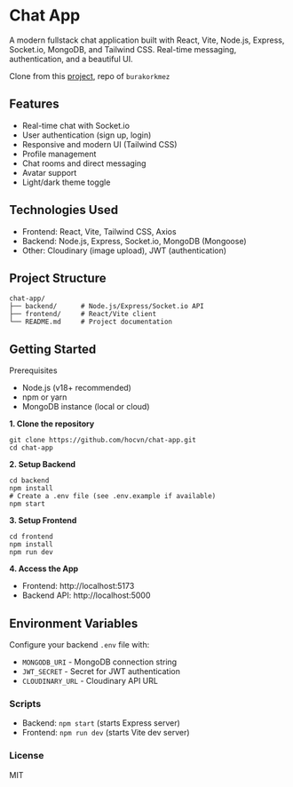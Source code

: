 # Chat App  
A modern fullstack chat application built with React, Vite, Node.js, Express, Socket.io, MongoDB, and Tailwind CSS. Real-time messaging, authentication, and a beautiful UI.

Clone from this [project](https://github.com/burakorkmez/fullstack-chat-app), repo of `burakorkmez`

## Features
- Real-time chat with Socket.io
- User authentication (sign up, login)
- Responsive and modern UI (Tailwind CSS)
- Profile management
- Chat rooms and direct messaging
- Avatar support
- Light/dark theme toggle
## Technologies Used
- Frontend: React, Vite, Tailwind CSS, Axios
- Backend: Node.js, Express, Socket.io, MongoDB (Mongoose)
- Other: Cloudinary (image upload), JWT (authentication)

## Project Structure
```
chat-app/  
├── backend/      # Node.js/Express/Socket.io API
├── frontend/     # React/Vite client
└── README.md     # Project documentation
```

## Getting Started
Prerequisites
- Node.js (v18+ recommended)
- npm or yarn
- MongoDB instance (local or cloud)

**1. Clone the repository**

```
git clone https://github.com/hocvn/chat-app.git
cd chat-app
```
**2. Setup Backend**
```
cd backend
npm install
# Create a .env file (see .env.example if available)  
npm start  
```
**3. Setup Frontend**
```
cd frontend
npm install
npm run dev 
``` 
**4. Access the App** 

- Frontend: http://localhost:5173  
- Backend API: http://localhost:5000  
## Environment Variables
Configure your backend `.env` file with:

- `MONGODB_URI` - MongoDB connection string
- `JWT_SECRET` - Secret for JWT authentication
- `CLOUDINARY_URL` - Cloudinary API URL

### Scripts
- Backend: `npm start` (starts Express server)
- Frontend: `npm run dev` (starts Vite dev server)

### License

MIT
